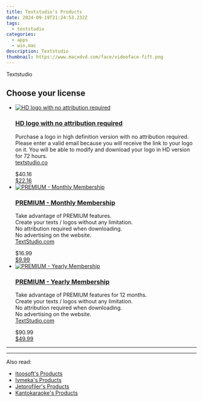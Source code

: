 ```yaml
---
title: Textstudio's Products
date: 2024-09-19T21:24:53.232Z
tags: 
  - textstudio
categories: 
  - apps
  - win,mac
description: Textstudio
thumbnail: https://www.macxdvd.com/face/videoface-fift.png
---
```


Textstudio

<!--__INIT__BEGIN__TAG__PRODUCTS__LIST__-->
<!--__INIT__END__TAG__PRODUCTS__LIST__-->

<!--__INIT__BEGIN__TAG__FEED_PRODUCTS__LIST__-->
## Choose your license

<div class="home-content-container">
  <ul class="home-article-list">
    <li class="home-article-item flex flex-row feedProduct">
      <div class="basis-1/3 lg:basis-1/4 xl:basis-1/5 relative flex justify-center items-center overflow-hidden">
                <a href="https://secure.textstudio.com/order/cart.php?PRODS=36806373&amp;QTY=1&amp;AFFILIATE=108875" class="w-24 h-24 md:w-28 md:h-28 lg:w-32 lg:h-32 xl:w-42 xl:h-42 max-w-24 max-h-24 md:max-w-28 md:max-h-28 lg:max-w-32 lg:max-h-32 xl:max-w-42 xl:max-h-42 -pt-2">
          <img src="https://secure.textstudio.com/images/merchant/d6eb8222c9718486bdabce8b897380f7/products/ad-friend.png" alt="HD logo with no attribution required" class="relative w-full h-full rounded-full object-cover dark:brightness-75 -mt-4 p-4">
        </a>
              </div>
      <div class="flex flex-col gap-5 px-7 pb-7 basis-2/3 lg:basis-3/4 xl:basis-4/5  pt-5">
        <h3 class="home-article-title"><a href="https://secure.textstudio.com/order/cart.php?PRODS=36806373&amp;QTY=1&amp;AFFILIATE=108875">HD logo with no attribution required</a></h3>
        <div class="home-article-content markdown-body">
                  <html><head></head><body><p>Purchase a logo in high definition version with no attribution required. Please enter a valid email because you will receive the link to your logo on it. You will be able to modify and download your logo in HD version for 72 hours.<br>
<a href="https://www.textstudio.co">textstudio.co</a></p></body></html>                </div>
        <div class="flex flex-row feedProduct-Price">
          <div class="feedProduct-Price--Old">
            <span class="feedProduct-Price--Currency">$</span>40<span class="feedProduct-Price--Cents">.16</span>
          </div>
          <div class="">
            <a href="https://secure.textstudio.com/order/cart.php?PRODS=36806373&amp;QTY=1&amp;AFFILIATE=108875">
            <span class="feedProduct-Price--Currency">$</span>22<span class="feedProduct-Price--Cents">.16</span>
            </a>
          </div>
        </div>
      </div>
    </li>
    <li class="home-article-item flex flex-row feedProduct">
      <div class="basis-1/3 lg:basis-1/4 xl:basis-1/5 relative flex justify-center items-center overflow-hidden">
                <a href="https://secure.textstudio.com/order/cart.php?PRODS=35633281&amp;QTY=1&amp;AFFILIATE=108875" class="w-24 h-24 md:w-28 md:h-28 lg:w-32 lg:h-32 xl:w-42 xl:h-42 max-w-24 max-h-24 md:max-w-28 md:max-h-28 lg:max-w-32 lg:max-h-32 xl:max-w-42 xl:max-h-42 -pt-2">
          <img src="https://secure.textstudio.com/images/merchant/d6eb8222c9718486bdabce8b897380f7/products/2_premium-icon.png" alt="PREMIUM - Monthly Membership" class="relative w-full h-full rounded-full object-cover dark:brightness-75 -mt-4 p-4">
        </a>
              </div>
      <div class="flex flex-col gap-5 px-7 pb-7 basis-2/3 lg:basis-3/4 xl:basis-4/5  pt-5">
        <h3 class="home-article-title"><a href="https://secure.textstudio.com/order/cart.php?PRODS=35633281&amp;QTY=1&amp;AFFILIATE=108875">PREMIUM - Monthly Membership</a></h3>
        <div class="home-article-content markdown-body">
                  <html><head></head><body><p>Take advantage of PREMIUM features.<br>
Create your texts / logos without any limitation.<br>
No attribution required when downloading.<br>
No advertising on the website.<br>
<a href="https://www.textstudio.com" title="3D Text">TextStudio.com</a></p></body></html>                </div>
        <div class="flex flex-row feedProduct-Price">
          <div class="feedProduct-Price--Old">
            <span class="feedProduct-Price--Currency">$</span>16<span class="feedProduct-Price--Cents">.99</span>
          </div>
          <div class="">
            <a href="https://secure.textstudio.com/order/cart.php?PRODS=35633281&amp;QTY=1&amp;AFFILIATE=108875">
            <span class="feedProduct-Price--Currency">$</span>9<span class="feedProduct-Price--Cents">.99</span>
            </a>
          </div>
        </div>
      </div>
    </li>
    <li class="home-article-item flex flex-row feedProduct">
      <div class="basis-1/3 lg:basis-1/4 xl:basis-1/5 relative flex justify-center items-center overflow-hidden">
                <a href="https://secure.textstudio.com/order/cart.php?PRODS=35633309&amp;QTY=1&amp;AFFILIATE=108875" class="w-24 h-24 md:w-28 md:h-28 lg:w-32 lg:h-32 xl:w-42 xl:h-42 max-w-24 max-h-24 md:max-w-28 md:max-h-28 lg:max-w-32 lg:max-h-32 xl:max-w-42 xl:max-h-42 -pt-2">
          <img src="https://secure.textstudio.com/images/merchant/d6eb8222c9718486bdabce8b897380f7/products/3_premium-icon.png" alt="PREMIUM - Yearly Membership" class="relative w-full h-full rounded-full object-cover dark:brightness-75 -mt-4 p-4">
        </a>
              </div>
      <div class="flex flex-col gap-5 px-7 pb-7 basis-2/3 lg:basis-3/4 xl:basis-4/5  pt-5">
        <h3 class="home-article-title"><a href="https://secure.textstudio.com/order/cart.php?PRODS=35633309&amp;QTY=1&amp;AFFILIATE=108875">PREMIUM - Yearly Membership</a></h3>
        <div class="home-article-content markdown-body">
                  <html><head></head><body><p>Take advantage of PREMIUM features for 12 months.<br>
Create your texts / logos without any limitation.<br>
No attribution required when downloading.<br>
No advertising on the website.<br>
<a href="https://www.textstudio.com" title="3D Text">TextStudio.com</a></p></body></html>                </div>
        <div class="flex flex-row feedProduct-Price">
          <div class="feedProduct-Price--Old">
            <span class="feedProduct-Price--Currency">$</span>90<span class="feedProduct-Price--Cents">.99</span>
          </div>
          <div class="">
            <a href="https://secure.textstudio.com/order/cart.php?PRODS=35633309&amp;QTY=1&amp;AFFILIATE=108875">
            <span class="feedProduct-Price--Currency">$</span>49<span class="feedProduct-Price--Cents">.99</span>
            </a>
          </div>
        </div>
      </div>
    </li>
  </ul>
</div>

<hr><!--__INIT__END__TAG__FEED_PRODUCTS__LIST__-->

<hr>

<ins class="adsbygoogle"
      style="display:block"
      data-ad-client="ca-pub-7571918770474297"
      data-ad-slot="8358498916"
      data-ad-format="auto"
      data-full-width-responsive="true"></ins>

<span class="atpl-alsoreadstyle">Also read:</span>
<div><ul>
<li><a href="https://tools.techidaily.com/itoosoft/products/"><u>Itoosoft's Products</u></a></li>
<li><a href="https://tools.techidaily.com/ivmeka/products/"><u>Ivmeka's Products</u></a></li>
<li><a href="https://tools.techidaily.com/jetprofiler/products/"><u>Jetprofiler's Products</u></a></li>
<li><a href="https://tools.techidaily.com/kantokaraoke/products/"><u>Kantokaraoke's Products</u></a></li>
</ul></div>

